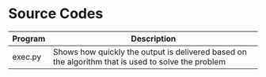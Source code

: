 # Source Codes

| Program | Description|
|--------|------|
|exec.py |  Shows how quickly the output is delivered based on the algorithm that is used to solve the problem |